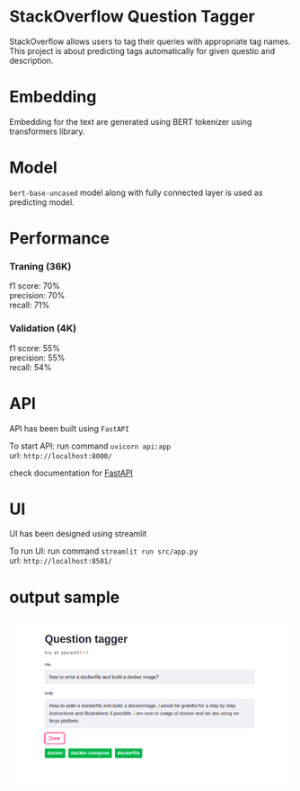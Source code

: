 # StackOverflow Question Tagger

StackOverflow allows users to tag their queries with appropriate tag names. This project is about predicting tags automatically for given questio and description.

# Embedding
Embedding for the text are generated using BERT tokenizer using transformers library. 

# Model
`bert-base-uncased` model along with fully connected layer is used as predicting model. 

# Performance
### Traning (36K)
f1 score: 70% <br/>
precision: 70% <br/>
recall: 71% <br/>

### Validation (4K)
f1 score: 55% <br/>
precision: 55% <br/>
recall: 54% <br/>

# API
API has been built using `FastAPI`

To start API: run command `uvicorn api:app`  </br>
url: `http://localhost:8000/`

check documentation for [FastAPI](https://fastapi.tiangolo.com/)

# UI
UI has been designed using streamlit

To run UI: run command `streamlit run src/app.py` </br>
url: `http://localhost:8501/`

# output sample

![sample](sample.png)
